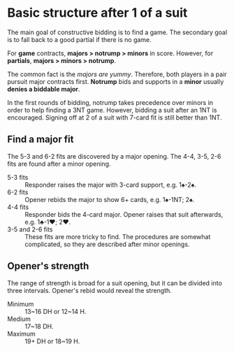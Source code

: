 Basic structure after 1 of a suit
=================================
The main goal of constructive bidding is to find a game.  The secondary goal is
to fall back to a good partial if there is no game.

For **game** contracts, **majors > notrump > minors** in score.  However, for
**partials**, **majors > minors > notrump**.

The common fact is the *majors are yummy*.  Therefore, both players in a pair
pursuit major contracts first.  **Notrump** bids and supports in a **minor**
usually **denies a biddable major**.

In the first rounds of bidding, notrump takes precedence over minors in order
to help finding a 3NT game.  However, bidding a suit after an 1NT is
encouraged.  Signing off at 2 of a suit with 7-card fit is still better than
1NT.

Find a major fit
----------------
The 5-3 and 6-2 fits are discovered by a major opening.  The 4-4, 3-5, 2-6 fits
are found after a minor opening.

<dl>
  <dt>5-3 fits</dt>
  <dd>Responder raises the major with 3-card support, e.g. 1♠-2♠.</dd>

  <dt>6-2 fits</dt>
  <dd>Opener rebids the major to show 6+ cards, e.g. 1♠-1NT; 2♠.</dd>

  <dt>4-4 fits</dt>
  <dd>
	Responder bids the 4-card major.  Opener raises that suit afterwards, e.g.
	1♣-1♥; 2♥.
  </dd>

  <dt>3-5 and 2-6 fits</dt>
  <dd>
	These fits are more tricky to find.  The procedures are somewhat
	complicated, so they are described after minor openings.
  </dd>
</dl>

Opener's strength
-----------------
The range of strength is broad for a suit opening, but it can be divided into
three intervals.  Opener's rebid would reveal the strength.

<dl>
  <dt>Minimum</dt>
  <dd>13~16 DH or 12~14 H.</dd>

  <dt>Medium</dt>
  <dd>17~18 DH.</dd>

  <dt>Maximum</dt>
  <dd>19+ DH or 18~19 H.</dd>
</dl>

